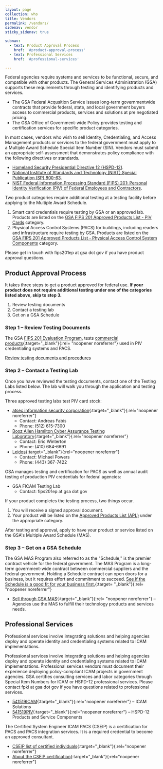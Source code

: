 ```yaml
---
layout: page
collection: who
title: Vendors
permalink: /vendors/
sidenav: vendor
sticky_sidenav: true

subnav:
  - text: Product Approval Process
    href: '#product-approval-process'
  - text: Professional Services
    href: '#professional-services'

---
```


Federal agencies require systems and services to be functional, secure, and compatible with other products. The General Services Administration (GSA) supports these requirements through testing and identifying products and services.
- The GSA Federal Acqusition Service  issues long-term governmentwide contracts that provide federal, state, and local government buyers access to commercial products, services and solutions at pre negotiated pricing.
- The GSA Office of Government-wide Policy provides testing and certification services for specific product categories.

In most cases, vendors who wish to sell Identity, Credentialing, and Access Management products or services to the federal government must apply to a Multiple Award Schedule Special Item Number (SIN). Vendors must submit an appropriate self-assessment that demonstrates policy compliance with the following directives or standards.
- [Homeland Security Presidential Directive 12 (HSPD-12)](https://www.dhs.gov/homeland-security-presidential-directive-12).
- [National Institute of Standards and Technology (NIST) Special Publication (SP) 800-63](https://pages.nist.gov/800-63-3/). 
- [NIST Federal Information Processing Standard (FIPS) 201: Personal Identity Verification (PIV) of Federal Employees and Contractors](https://csrc.nist.gov/publications/detail/fips/201/3/final).

Two product categories require additional testing at a testing facility before applying to the Multiple Award Schedule.
1. Smart card credentials require testing by GSA or an approved lab. Products are listed on the [GSA FIPS 201 Approved Products List - PIV Cards]({{site.baseurl}}/approved-products-list-piv/) category.
2. Physical Access Control Systems (PACS) for buildings, including readers and infrastructure require testing by GSA. Products are listed on the [GSA FIPS 201 Approved Products List - Physical Access Control System Components]({{site.baseurl}}/approved-products-list-pacs-products/) category.

Please get in touch with fips201ep at gsa dot gov if you have product approval questions.

## Product Approval Process

It takes three steps to get a product approved for federal use. **If your product does not require additional testing under one of the categories listed above, skip to step 3.**

1. Review testing documents
2. Contact a testing lab
3. Get on a GSA Schedule

### Step 1 – Review Testing Documents

The GSA [FIPS 201 Evaluation Program]({{site.baseurl}}/fips201/), tests [commercial products](https://www.acquisition.gov/far/2.101){:target="_blank"}{:rel= "noopener noreferrer"} used in PIV credentialing systems and PACS.

[Review testing documents and procedures]({{site.baseurl}}/fips201/)

### Step 2 – Contact a Testing Lab

Once you have reviewed the testing documents, contact one of the Testing Labs listed below. The lab will walk you through the application and testing process.

Three approved testing labs test PIV card stock:
- [atsec information security corporation](http://www.atsec.com/){:target="_blank"}{:rel="noopener noreferrer"} 
  - Contact: Andreas Fabis
  - Phone: (512) 615-7300
- [Booz Allen Hamilton Cyber Assurance Testing Laboratory](http://csrc.nist.gov/groups/STM/testing_labs/#24){:target="_blank"}{:rel="noopener noreferrer"} 
  - Contact:  Eric Winterton
  - Phone: (410) 684-6691
- [Leidos](https://www.leidos.com/CC-FIPS140){:target="_blank"}{:rel="noopener noreferrer"} 
  - Contact: Michael Powers
  - Phone: (443) 367-7422

GSA manages testing and certification for PACS as well as annual audit testing of production PIV credentials for federal agencies:

- GSA FICAM Testing Lab
  - Contact: fips201ep at gsa dot gov

If your product completes the testing process, two things occur.
1. You will receive a signed approval document.
2. Your product will be listed on the [Approved Products List (APL)]({{site.baseurl}}/acquisition-professionals/#products) under the appropriate category.

After testing and approval, apply to have your product or service listed on the GSA's Multiple Award Schedule (MAS).

### Step 3 – Get on a GSA Schedule

The GSA MAS Program also referred to as the "Schedule," is the premier contract vehicle for the federal government. The MAS Program is a long-term government-wide contract between commercial suppliers and the federal government. Holding a Schedule contract can open doors for a business, but it requires effort and commitment to succeed. [See if the Schedule is a good fit for your business first.](https://www.gsa.gov/buying-selling/purchasing-programs/gsa-schedule/selling-through-schedule/prospective-schedule-contractors-is-the-schedule-a-good-fit-for-me){:target= "_blank"}{:rel= "noopener noreferrer"}

- [Sell through GSA MAS](https://www.gsa.gov/portal/category/100519){:target="_blank"}{:rel= "noopener noreferrer"}  – Agencies use the MAS to fulfill their technology products and services needs.

## Professional Services

Professional services involve integrating solutions and helping agencies deploy and operate identity and credentialing systems related to ICAM implementations.

Professional services involve integrating solutions and helping agencies deploy and operate identity and credentialing systems related to ICAM implementations. Professional services vendors must document their experience deploying policy-compliant ICAM projects in government agencies. GSA certifies consulting services and labor categories through Special Item Numbers for ICAM or HSPD-12 professional services. Please contact fpki at gsa dot gov if you have questions related to professional services.

- [541519ICAM](https://www.gsaelibrary.gsa.gov/ElibMain/sinDetails.do?scheduleNumber=MAS&specialItemNumber=541519ICAM&executeQuery=YES){:target="_blank"}{:rel="noopener noreferrer"} – ICAM Solutions
- [541519PIV](https://www.gsaelibrary.gsa.gov/ElibMain/sinDetails.do?scheduleNumber=MAS&specialItemNumber=541519PIV&executeQuery=YES){:target="_blank"}{:rel="noopener noreferrer"} – HSPD-12 Products and Service Components

The Certified System Engineer ICAM PACS (CSEIP) is a certification for PACS and PACS integration services. It is a required credential to become an approved consultant.

- [CSEIP list of certified individuals](http://www.smartcardalliance.org/activities-cseip-registry/){:target="_blank"}{:rel="noopener noreferrer"}
- [About the CSEIP certification](http://www.smartcardalliance.org/activities-certified-system-engineer-icam-pacs-training-and-certification-program/){:target="_blank"}{:rel="noopener noreferrer"}
